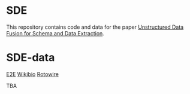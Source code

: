 # SDE

This repository contains code and data for the paper [Unstructured Data Fusion for Schema and Data Extraction](https://dl.acm.org/doi/10.1145/3654984).

# SDE-data
[E2E](https://drive.google.com/drive/folders/1y3CTIar6CoGiWRWatKzhm33FR98gQeKI?usp=sharing)
[Wikibio](https://drive.google.com/drive/folders/1Ak6HFovMSuM6wuR7I0S17I4irl52RUFr?usp=sharing)
[Rotowire](https://drive.google.com/drive/folders/1WyKAjWvvnoozbLVvJUN8aDNhJAHs14L_?usp=sharing)

TBA
